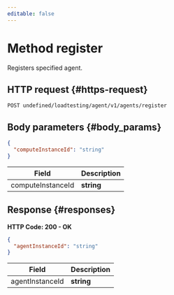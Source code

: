 ```yaml
---
editable: false
---
```


# Method register
Registers specified agent.
 

 
## HTTP request {#https-request}
```
POST undefined/loadtesting/agent/v1/agents/register
```
 
## Body parameters {#body_params}
 
```json 
{
  "computeInstanceId": "string"
}
```

 
Field | Description
--- | ---
computeInstanceId | **string**<br>
 
## Response {#responses}
**HTTP Code: 200 - OK**

```json 
{
  "agentInstanceId": "string"
}
```

 
Field | Description
--- | ---
agentInstanceId | **string**<br>
